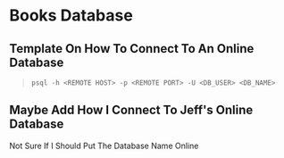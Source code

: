 # Books Database  

## Template On How To Connect To An Online Database  

>``psql -h <REMOTE HOST> -p <REMOTE PORT> -U <DB_USER> <DB_NAME>``    

## Maybe Add How I Connect To Jeff's Online Database  

Not Sure If I Should Put The Database Name Online  
